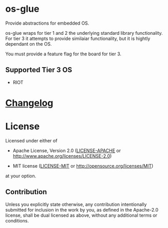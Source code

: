 # os-glue

Provide abstractions for embedded OS.

os-glue wraps for tier 1 and 2 the underlying standard library functionality.
For tier 3 it attempts to provide similaiar functionality, but it is hightly dependant on the OS.

You must provide a feature flag for the board for tier 3.

## Supported Tier 3 OS

- RIOT



# [Changelog](CHANGELOG.md)

# License

Licensed under either of

- Apache License, Version 2.0 ([LICENSE-APACHE](LICENSE-APACHE) or
  http://www.apache.org/licenses/LICENSE-2.0)

- MIT license ([LICENSE-MIT](LICENSE-MIT) or http://opensource.org/licenses/MIT)

at your option.

## Contribution

Unless you explicitly state otherwise, any contribution intentionally submitted
for inclusion in the work by you, as defined in the Apache-2.0 license, shall be
dual licensed as above, without any additional terms or conditions.

